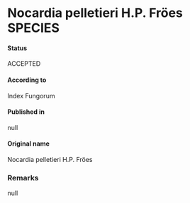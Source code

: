Nocardia pelletieri H.P. Fröes SPECIES
=======

#### Status
ACCEPTED

#### According to
Index Fungorum

#### Published in
null

#### Original name
Nocardia pelletieri H.P. Fröes

### Remarks
null